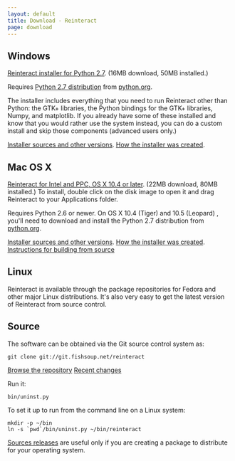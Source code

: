 ```yaml
---
layout: default
title: Download - Reinteract
page: download
---
```


<h2><a id="Windows">Windows</a></h2>

[Reinteract installer for Python 2.7](http://www.reinteract.org/download/windows/Reinteract-0.5.9-python2.7.msi). (16MB download, 50MB installed.)

Requires [Python 2.7 distribution](http://www.python.org/ftp/python/2.7.2/python-2.7.2.msi) from [python.org](http://python.org/download/).

The installer includes everything that you need to run Reinteract other than Python: the GTK+ libraries, the Python bindings for the GTK+ libraries, Numpy, and matplotlib. If you already have some of these installed and know that you would rather use the system instead, you can do a custom install and skip those components (advanced users only.)

[Installer sources and other versions](http://www.reinteract.org/download/windows/). [How the installer was created](http://git.fishsoup.net/cgit/reinteract/tree/tools/build_msi/README).

<h2><a id="MacOSX">Mac OS X</a></h2>

[Reinteract for Intel and PPC, OS X 10.4 or later](http://www.reinteract.org/download/osx/Reinteract-0.5.9.dmg). (22MB download, 80MB installed.) To install, double click on the disk image to open it and drag Reinteract to your Applications folder.

Requires Python 2.6 or newer. On OS X 10.4 (Tiger) and 10.5 (Leopard) , you'll need to download and install the Python 2.7 distribution from [python.org](http://python.org/download).

[Installer sources and other versions](http://www.reinteract.org/download/osx/). [How the installer was created](http://git.fishsoup.net/cgit/reinteract/tree/tools/build_bundle/README). [Instructions for building from source](http://git.fishsoup.net/cgit/reinteract/tree/tools/build_deps_osx/README)

<h2><a id="Linux">Linux</a></h2>

Reinteract is available through the package repositories for Fedora and other major Linux distributions. It's also very easy to get the latest version of Reinteract from source control.

Source
------

The software can be obtained via the Git source control system as:

```
git clone git://git.fishsoup.net/reinteract
```

[Browse the repository](http://git.fishsoup.net/cgit/reinteract/tree/) [Recent changes](http://git.fishsoup.net/cgit/reinteract/log/)

Run it:

    bin/uninst.py

To set it up to run from the command line on a Linux system:

    mkdir -p ~/bin
    ln -s `pwd`/bin/uninst.py ~/bin/reinteract

[Sources releases](http://www.reinteract.org/download/sources/) are useful only if you are creating a package to distribute for your operating system.
